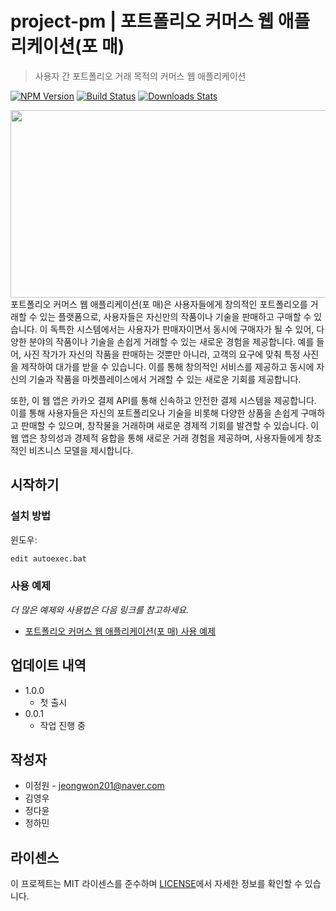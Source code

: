 # project-pm | 포트폴리오 커머스 웹 애플리케이션(포 매)
> 사용자 간 포트폴리오 거래 목적의 커머스 웹 애플리케이션

[![NPM Version][npm-image]][npm-url]
[![Build Status][travis-image]][travis-url]
[![Downloads Stats][npm-downloads]][npm-url]
<div align="center">
    <image src="portfolio_matching/src/main/webapp/resources/images/port_banner.png" style="float: left; width: 700px; height: 300px;"/>
</div>
<br />
      
포트폴리오 커머스 웹 애플리케이션(포 매)은 사용자들에게 창의적인 포트폴리오를 거래할 수 있는 플랫폼으로, 사용자들은 자신만의 작품이나 기술을 판매하고 구매할 수 있습니다. 
이 독특한 시스템에서는 사용자가 판매자이면서 동시에 구매자가 될 수 있어, 다양한 분야의 작품이나 기술을 손쉽게 거래할 수 있는 새로운 경험을 제공합니다. 
예를 들어, 사진 작가가 자신의 작품을 판매하는 것뿐만 아니라, 고객의 요구에 맞춰 특정 사진을 제작하여 대가를 받을 수 있습니다. 
이를 통해 창의적인 서비스를 제공하고 동시에 자신의 기술과 작품을 마켓플레이스에서 거래할 수 있는 새로운 기회를 제공합니다.  

또한, 이 웹 앱은 카카오 결제 API를 통해 신속하고 안전한 결제 시스템을 제공합니다. 
이를 통해 사용자들은 자신의 포트폴리오나 기술을 비롯해 다양한 상품을 손쉽게 구매하고 판매할 수 있으며, 창작물을 거래하며 새로운 경제적 기회를 발견할 수 있습니다. 
이 웹 앱은 창의성과 경제적 융합을 통해 새로운 거래 경험을 제공하며, 사용자들에게 창조적인 비즈니스 모델을 제시합니다.

## 시작하기

### 설치 방법

윈도우:

```sh
edit autoexec.bat
```

### 사용 예제

_더 많은 예제와 사용법은 다음 링크를 참고하세요._

- <a href="https://github.com/jeongwon201/project-pm/blob/main/readme/usage.md" target="_blank">포트폴리오 커머스 웹 애플리케이션(포 매) 사용 예제</a>

## 업데이트 내역

* 1.0.0
    * 첫 출시
* 0.0.1
    * 작업 진행 중

## 작성자
- 이정원 - jeongwon201@naver.com
- 김영우
- 정다윤
- 정하민

## 라이센스

이 프로젝트는 MIT 라이센스를 준수하며 <a href="https://github.com/jeongwon201/project-pm/blob/main/LICENSE" target="_blank">LICENSE</a>에서 자세한 정보를 확인할 수 있습니다.

<!-- Markdown link & img dfn's -->
[npm-image]: https://img.shields.io/npm/v/datadog-metrics.svg?style=flat-square
[npm-url]: https://npmjs.org/package/datadog-metrics
[npm-downloads]: https://img.shields.io/npm/dm/datadog-metrics.svg?style=flat-square
[travis-image]: https://img.shields.io/travis/dbader/node-datadog-metrics/master.svg?style=flat-square
[travis-url]: https://travis-ci.org/dbader/node-datadog-metrics
[wiki]: https://github.com/yourname/yourproject/wiki
